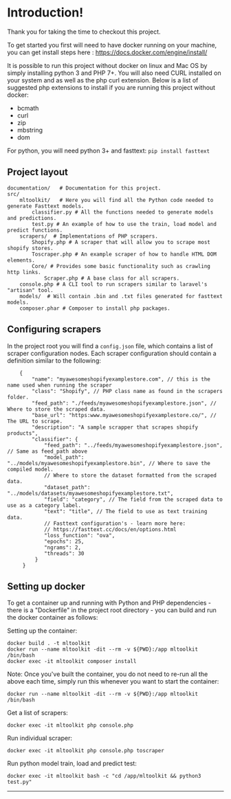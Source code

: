 Introduction!
=============

Thank you for taking the time to checkout this project.

To get started you first will need to have docker running on your machine, you can get install steps here : https://docs.docker.com/engine/install/

It is possible to run this project without docker on linux and Mac OS by simply installing python 3 and PHP 7+. You will also need CURL installed on your system and as well as the php curl extension. Below is a list of suggested php extensions to install if you are running this project without docker:

*   bcmath
*   curl
*   zip
*   mbstring
*   dom

For python, you will need python 3+ and fasttext: `pip install fasttext`

Project layout
--------------

    documentation/   # Documentation for this project.
    src/
        mltoolkit/   # Here you will find all the Python code needed to generate Fasttext models. 
            classifier.py # All the functions needed to generate models and predictions.
            test.py # An example of how to use the train, load model and predict functions.
        scrapers/  # Implementations of PHP scrapers.
            Shopify.php # A scraper that will allow you to scrape most shopify stores.
            Toscraper.php # An example scraper of how to handle HTML DOM elements.
            Core/ # Provides some basic functionality such as crawling http links.
                Scraper.php # A base class for all scrapers.
        console.php # A CLI tool to run scrapers similar to laravel's "artisan" tool.
        models/  # Will contain .bin and .txt files generated for fasttext models.
        composer.phar # Composer to install php packages.
    

Configuring scrapers
--------------------

In the project root you will find a `config.json` file, which contains a list of scraper configuration nodes. Each scraper configuration should contain a definition similar to the following:

        {
            "name": "myawesomeshopifyexamplestore.com", // this is the name used when running the scraper
            "class": "Shopify", // PHP class name as found in the scrapers folder.
            "feed_path": "./feeds/myawesomeshopifyexamplestore.json", // Where to store the scraped data.
            "base_url": "https:www.myawesomeshopifyexamplestore.co/", // The URL to scrape.
            "description": "A sample scrapper that scrapes shopify products",
            "classifier": {
                "feed_path": "../feeds/myawesomeshopifyexamplestore.json", // Same as feed_path above
                "model_path": "../models/myawesomeshopifyexamplestore.bin", // Where to save the compiled model.
                // Where to store the dataset formatted from the scraped data.
                "dataset_path": "../models/datasets/myawesomeshopifyexamplestore.txt",
                "field": "category", // The field from the scraped data to use as a category label.
                "text": "title", // The field to use as text training data.
                // Fasttext configuration's - learn more here:
                // https://fasttext.cc/docs/en/options.html
                "loss_function": "ova",
                "epochs": 25,
                "ngrams": 2,
                "threads": 30
             }
         }
    

Setting up docker
-----------------

To get a container up and running with Python and PHP dependencies - there is a "Dockerfile" in the project root directory - you can build and run the docker container as follows:

Setting up the container:

    docker build . -t mltoolkit
    docker run --name mltoolkit -dit --rm -v ${PWD}:/app mltoolkit /bin/bash
    docker exec -it mltoolkit composer install
    

Note: Once you've built the container, you do not need to re-run all the above each time, simply run this whenever you want to start the container:

    docker run --name mltoolkit -dit --rm -v ${PWD}:/app mltoolkit /bin/bash
    

Get a list of scrapers:

    docker exec -it mltoolkit php console.php
    

Run individual scraper:

    docker exec -it mltoolkit php console.php toscraper
    

Run python model train, load and predict test:

    docker exec -it mltoolkit bash -c "cd /app/mltoolkit && python3 test.py"
    

* * *
